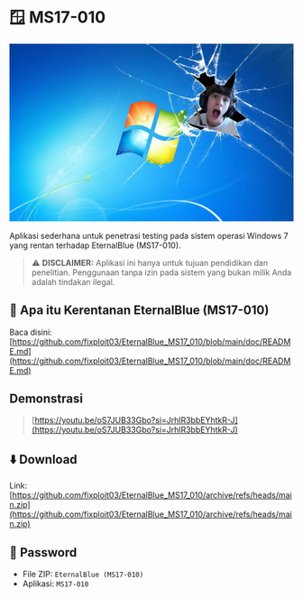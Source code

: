 # 🪟 MS17-010

![img](https://github.com/fixploit03/EternalBlue_MS17_010/blob/main/img/win%207.jpeg)

Aplikasi sederhana untuk penetrasi testing pada sistem operasi Windows 7 yang rentan terhadap EternalBlue (MS17-010).

> ⚠️ **DISCLAIMER:** Aplikasi ini hanya untuk tujuan pendidikan dan penelitian. Penggunaan tanpa izin pada sistem yang bukan milik Anda adalah tindakan ilegal.  

## 🧐 Apa itu Kerentanan EternalBlue (MS17-010)

Baca disini: [https://github.com/fixploit03/EternalBlue_MS17_010/blob/main/doc/README.md](https://github.com/fixploit03/EternalBlue_MS17_010/blob/main/doc/README.md)

## Demonstrasi

> [https://youtu.be/oS7JUB33Gbo?si=JrhlR3bbEYhtkR-J](https://youtu.be/oS7JUB33Gbo?si=JrhlR3bbEYhtkR-J)

## ⬇️ Download

Link: [https://github.com/fixploit03/EternalBlue_MS17_010/archive/refs/heads/main.zip](https://github.com/fixploit03/EternalBlue_MS17_010/archive/refs/heads/main.zip)

## 🔑 Password

- File ZIP: `EternalBlue (MS17-010)`
- Aplikasi: `MS17-010`
